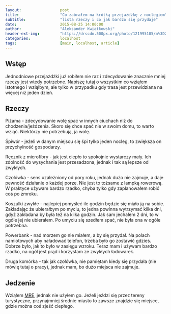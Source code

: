 ```yaml
---
layout:                 post
title:                  "Co zabrałem na krótką przejażdżkę z noclegiem"
subtitle:               "lista rzeczy i co jak bardzo się przydaje"
date:                   2015-08-25 14:00:00
author:                 "Aleksander Kwiatkowski"
header-ext-img:         "https://drscdn.500px.org/photo/121995105/m%3D2048/205dbef26167c9ec60c50021a8929537"
categories:             localhost
tags:                   [main, localhost, article]
---
```


[wiki-mre]:             https://en.wikipedia.org/wiki/Meal,_Ready-to-Eat


Wstęp
-----

Jednodniowe przejażdżki już robiłem nie raz i zdecydowanie znacznie mniej rzeczy jest wtedy potrzebne. Napiszę tutaj o wszystkim
co wziąłem istotnego i wziąłbym, ale tylko w przypadku gdy trasa jest przewidziana na więcej niż jeden dzień.

Rzeczy
------

Piżama - zdecydowanie wolę spać w innych ciuchach niż do chodzenia/jeżdzenia. Skoro się chce spać nie w swoim domu, to warto
wziąć. Niektórzy nie potrzebują, ja wolę.

Śpiwór - jeżeli w danym miejscu się śpi tylko jeden nocleg, to zwiększa on przychylność gospodarzy.

Ręcznik z microfibry - jak jest ciepło to spokojnie wystarczy mały. Ich zdolność do wysychania jest przesadzona, jednak i tak
są lepsze od zwykłych.

Czołówka - sens uzależniony od pory roku, jednak dużo nie zajmuje, a daje pewność działanie o każdej porze. Nie jest to tożsame
z lampką rowerową. W praktyce używam bardzo rzadko, chyba tylko gdy zaplanowałem robić coś po zmroku.

Koszulki zwykłe - najlepiej pomyśleć ile godzin będzie się miało ją na sobie. Zakładając że ubierałbym po myciu, to jedna powinna
wytrzymać kilka dni, gdyż zakładana by była też na kilka godzin. Jak sam jechałem 2 dni, to w ogóle jej nie ubierałem.
Po umyciu się szedłem spać, nie była ona w ogóle potrzebna.

Powerbank - nad morzem go nie miałem, a by się przydał. Na polach namiotowych aby naładować telefon, trzeba było
go zostawić gdzieś. Dobrze było, jak to było w zasięgu wzroku. Teraz mam i używam bardzo rzadko, na ogół jest prąd
i korzystam ze zwykłych ładowarek.

Druga komórka - tak jak czołówka, nie pamiętam kiedy się przydała (nie mówię tutaj o pracy), jednak mam, bo dużo miejsca
nie zajmuje.

Jedzenie
--------

Wziąłem [MRE][wiki-mre], jednak nie użyłem go. Jeżeli jeździ się przez tereny turystyczne, przynajmniej średnie
miasto to zawsze znajdzie się miejsce, gdzie można coś zjeść ciepłego.
